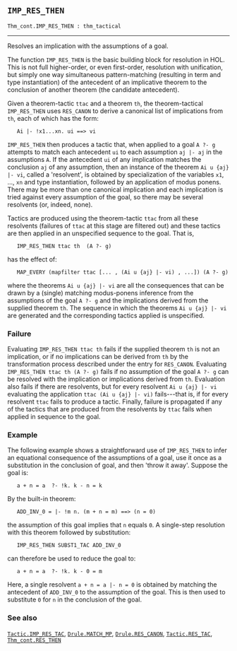 ## `IMP_RES_THEN`

``` hol4
Thm_cont.IMP_RES_THEN : thm_tactical
```

------------------------------------------------------------------------

Resolves an implication with the assumptions of a goal.

The function `IMP_RES_THEN` is the basic building block for resolution
in HOL. This is not full higher-order, or even first-order, resolution
with unification, but simply one way simultaneous pattern-matching
(resulting in term and type instantiation) of the antecedent of an
implicative theorem to the conclusion of another theorem (the candidate
antecedent).

Given a theorem-tactic `ttac` and a theorem `th`, the theorem-tactical
`IMP_RES_THEN` uses `RES_CANON` to derive a canonical list of
implications from `th`, each of which has the form:

``` hol4
   Ai |- !x1...xn. ui ==> vi
```

`IMP_RES_THEN` then produces a tactic that, when applied to a goal
`A ?- g` attempts to match each antecedent `ui` to each assumption
`aj |- aj` in the assumptions `A`. If the antecedent `ui` of any
implication matches the conclusion `aj` of any assumption, then an
instance of the theorem `Ai u {aj} |- vi`, called a 'resolvent', is
obtained by specialization of the variables `x1`, ..., `xn` and type
instantiation, followed by an application of modus ponens. There may be
more than one canonical implication and each implication is tried
against every assumption of the goal, so there may be several resolvents
(or, indeed, none).

Tactics are produced using the theorem-tactic `ttac` from all these
resolvents (failures of `ttac` at this stage are filtered out) and these
tactics are then applied in an unspecified sequence to the goal. That
is,

``` hol4
   IMP_RES_THEN ttac th  (A ?- g)
```

has the effect of:

``` hol4
   MAP_EVERY (mapfilter ttac [... , (Ai u {aj} |- vi) , ...]) (A ?- g)
```

where the theorems `Ai u {aj} |- vi` are all the consequences that can
be drawn by a (single) matching modus-ponens inference from the
assumptions of the goal `A ?- g` and the implications derived from the
supplied theorem `th`. The sequence in which the theorems
`Ai u {aj} |- vi` are generated and the corresponding tactics applied is
unspecified.

### Failure

Evaluating `IMP_RES_THEN ttac th` fails if the supplied theorem `th` is
not an implication, or if no implications can be derived from `th` by
the transformation process described under the entry for `RES_CANON`.
Evaluating `IMP_RES_THEN ttac th (A ?- g)` fails if no assumption of the
goal `A ?- g` can be resolved with the implication or implications
derived from `th`. Evaluation also fails if there are resolvents, but
for every resolvent `Ai u {aj} |- vi` evaluating the application
`ttac (Ai u {aj} |- vi)` fails---that is, if for every resolvent `ttac`
fails to produce a tactic. Finally, failure is propagated if any of the
tactics that are produced from the resolvents by `ttac` fails when
applied in sequence to the goal.

### Example

The following example shows a straightforward use of `IMP_RES_THEN` to
infer an equational consequence of the assumptions of a goal, use it
once as a substitution in the conclusion of goal, and then 'throw it
away'. Suppose the goal is:

``` hol4
   a + n = a  ?- !k. k - n = k
```

By the built-in theorem:

``` hol4
   ADD_INV_0 = |- !m n. (m + n = m) ==> (n = 0)
```

the assumption of this goal implies that `n` equals `0`. A single-step
resolution with this theorem followed by substitution:

``` hol4
   IMP_RES_THEN SUBST1_TAC ADD_INV_0
```

can therefore be used to reduce the goal to:

``` hol4
   a + n = a  ?- !k. k - 0 = m
```

Here, a single resolvent `a + n = a |- n = 0` is obtained by matching
the antecedent of `ADD_INV_0` to the assumption of the goal. This is
then used to substitute `0` for `n` in the conclusion of the goal.

### See also

[`Tactic.IMP_RES_TAC`](#Tactic.IMP_RES_TAC),
[`Drule.MATCH_MP`](#Drule.MATCH_MP),
[`Drule.RES_CANON`](#Drule.RES_CANON),
[`Tactic.RES_TAC`](#Tactic.RES_TAC),
[`Thm_cont.RES_THEN`](#Thm_cont.RES_THEN)
